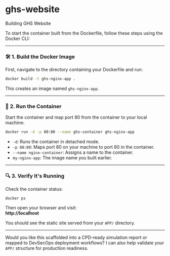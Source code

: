 # ghs-website
Building GHS Website


To start the container built from the Dockerfile, follow these steps using the Docker CLI:

---

### 🛠️ **1. Build the Docker Image**
First, navigate to the directory containing your Dockerfile and run:

```bash
docker build -t ghs-nginx-app .
```

This creates an image named `ghs-nginx-app`.

---

### 🚀 **2. Run the Container**
Start the container and map port 80 from the container to your local machine:

```bash
docker run -d -p 80:80 --name ghs-container ghs-nginx-app
```

- `-d`: Runs the container in detached mode.
- `-p 80:80`: Maps port 80 on your machine to port 80 in the container.
- `--name nginx-container`: Assigns a name to the container.
- `my-nginx-app`: The image name you built earlier.

---

### 🔍 **3. Verify It's Running**
Check the container status:

```bash
docker ps
```

Then open your browser and visit:  
**http://localhost**

You should see the static site served from your `APP/` directory.

---

Would you like this scaffolded into a CPD-ready simulation report or mapped to DevSecOps deployment workflows? I can also help validate your `APP/` structure for production readiness.
